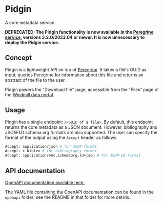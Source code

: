 # Pidgin

A core metadata service.

**DEPRECATED: The Pidgin functionality is now available in the [Peregrine service](https://github.com/uc-cdis/peregrine), versions 3.2.0/2023.04 or newer. It is now unnecessary to deploy the Pidgin service.**

## Concept

Pidgin is a lightweight API on top of [Peregrine](https://github.com/uc-cdis/peregrine). It takes a file's GUID as input, queries Peregrine for information about this file and returns an abstract of the file to the user.

Pidgin powers the "Download file" page, accessible from the "Files" page of the [Windmill data portal](https://github.com/uc-cdis/data-portal).

## Usage

Pidgin has a single endpoint: `/<GUID of a file>`. By default, this endpoint returns the core metadata as a JSON document. However, bibliography and JSON-LD schema.org formats are also supported. The user can specify the format of the output using the `Accept` header as follows:

```bash
Accept: application/json # for JSON format
Accept: x-bibtex # for bibliography format
Accept: application/vnd.schemaorg.ld+json # for JSON-LD format
```

## API documentation

[OpenAPI documentation available here.](http://petstore.swagger.io/?url=https://raw.githubusercontent.com/uc-cdis/pidgin/master/openapi/swagger.yml)

The YAML file containing the OpenAPI documentation can be found in the `openapi` folder; see the README in that folder for more details.
